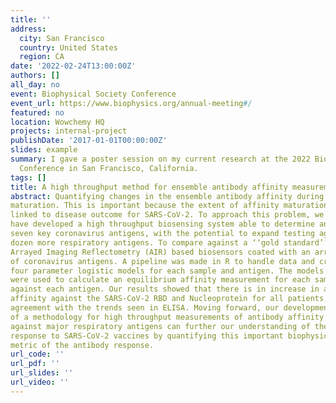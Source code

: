 ```yaml
---
title: ''
address:
  city: San Francisco
  country: United States
  region: CA
date: '2022-02-24T13:00:00Z'
authors: []
all_day: no
event: Biophysical Society Conference
event_url: https://www.biophysics.org/annual-meeting#/
featured: no
location: Wowchemy HQ
projects: internal-project
publishDate: '2017-01-01T00:00:00Z'
slides: example
summary: I gave a poster session on my current research at the 2022 Biophysical Society
  Conference in San Francisco, California.
tags: []
title: A high throughput method for ensemble antibody affinity measurements for SARS-CoV-2 samples
abstract: Quantifying changes in the ensemble antibody affinity during COVID-19 disease offers a biophysical insight into a key aspect of immune response: affinity
maturation. This is important because the extent of affinity maturation has been
linked to disease outcome for SARS-CoV-2. To approach this problem, we
have developed a high throughput biosensing system able to determine antibody affinities simultaneously for eight covid-positive patient samples against
seven key coronavirus antigens, with the potential to expand testing against two
dozen more respiratory antigens. To compare against a ‘‘gold standard’’ technique, ELISA was used to obtain antibody concentrations for eight patient samples. Patient samples were diluted to seven concentrations and incubated on
Arrayed Imaging Reflectometry (AIR) based biosensors coated with an array
of coronavirus antigens. A pipeline was made in R to handle data and create
four parameter logistic models for each sample and antigen. The models
were used to calculate an equilibrium affinity measurement for each sample
against each antigen. Our results showed that there is in increase in antibody
affinity against the SARS-CoV-2 RBD and Nucleoprotein for all patients, in
agreement with the trends seen in ELISA. Moving forward, our development
of a methodology for high throughput measurements of antibody affinity
against major respiratory antigens can further our understanding of the immune
response to SARS-CoV-2 vaccines by quantifying this important biophysical
metric of the antibody response.
url_code: ''
url_pdf: ''
url_slides: ''
url_video: ''
---
```


